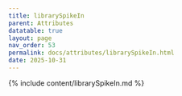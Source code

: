 ```yaml
---
title: librarySpikeIn
parent: Attributes
datatable: true
layout: page
nav_order: 53
permalink: docs/attributes/librarySpikeIn.html
date: 2025-10-31
---
```

{% include content/librarySpikeIn.md %}
